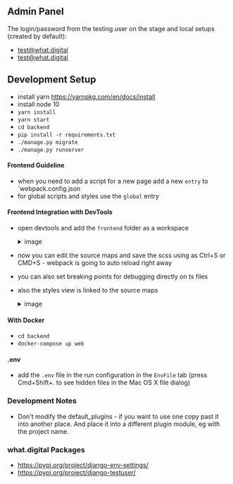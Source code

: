Admin Panel
-------------------------------------------------------------------------------
The login/password from the testing user on the stage and local setups (created by default):
- test@what.digital
- test@what.digital

Development Setup
-------------------------------------------------------------------------------
- install yarn https://yarnpkg.com/en/docs/install
- install node 10
- `yarn install`
- `yarn start`
- `cd backend`
- `pip install -r requirements.txt`
- `./manage.py migrate`
- `./manage.py runserver`

#### Frontend Guideline
- when you need to add a script for a new page add a new `entry` to `webpack.config.json
- for global scripts and styles use the `global` entry

#### Frontend Integration with DevTools
- open devtools and add the `frontend` folder as a workspace
    <details>
    <summary>image</summary>
    
    ![](/docs/readme/front-int-example.png)
    
    </details>
- now you can edit the source maps and save the scss using as Ctrl+S or CMD+S - webpack is going to auto reload right away
- you can also set breaking points for debugging directly on ts files
- also the styles view is linked to the source maps
    <details>
    <summary>image</summary>
    
    ![](/docs/readme/front-linked-styles.png)
    
    </details>

#### With Docker
- `cd backend`
- `docker-compose up web`

#### .env
- add the `.env` file in the run configuration in the `EnvFile` tab (press Cmd+Shift+. to see hidden files in the Mac OS X file dialog)


### Development Notes
- Don't modify the default_plugins - if you want to use one copy past it into another place. And place it into a different plugin module, eg with the project name.


### what.digital Packages
- https://pypi.org/project/django-env-settings/
- https://pypi.org/project/django-testuser/
